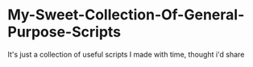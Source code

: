 # My-Sweet-Collection-Of-General-Purpose-Scripts
It's just a collection of useful scripts I made with time, thought i'd share
